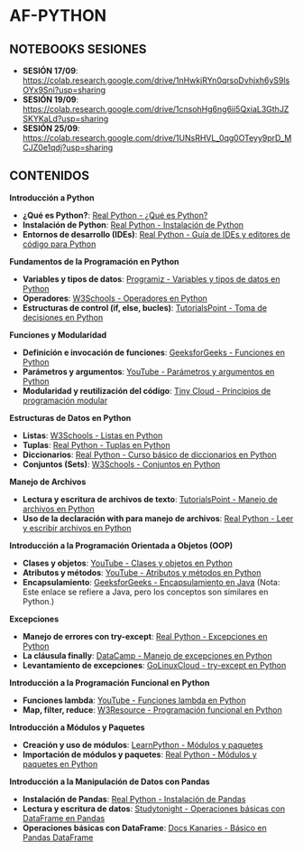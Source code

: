 # AF-PYTHON

## NOTEBOOKS SESIONES

- **SESIÓN 17/09**: https://colab.research.google.com/drive/1nHwkjRYn0qrsoDvhjxh6yS9lsOYx9Sni?usp=sharing
- **SESIÓN 19/09**: https://colab.research.google.com/drive/1cnsohHg6ng6ii5QxiaL3GthJZSKYKaLd?usp=sharing
- **SESIÓN 25/09**: https://colab.research.google.com/drive/1UNsRHVL_0qg0OTeyy9prD_MCJZ0e1qdj?usp=sharing

## CONTENIDOS
**Introducción a Python**

- **¿Qué es Python?**: [Real Python - ¿Qué es Python?](https://realpython.com/what-is-python/)
- **Instalación de Python**: [Real Python - Instalación de Python](https://realpython.com/installing-python/)
- **Entornos de desarrollo (IDEs)**: [Real Python - Guía de IDEs y editores de código para Python](https://realpython.com/python-ides-code-editors-guide/)

**Fundamentos de la Programación en Python**

- **Variables y tipos de datos**: [Programiz - Variables y tipos de datos en Python](https://www.programiz.com/python-programming/variables-datatypes)
- **Operadores**: [W3Schools - Operadores en Python](https://www.w3schools.com/python/python_operators.asp)
- **Estructuras de control (if, else, bucles)**: [TutorialsPoint - Toma de decisiones en Python](https://www.tutorialspoint.com/python/python_decision_making.htm)

**Funciones y Modularidad**

- **Definición e invocación de funciones**: [GeeksforGeeks - Funciones en Python](https://www.geeksforgeeks.org/python-functions/)
- **Parámetros y argumentos**: [YouTube - Parámetros y argumentos en Python](https://www.youtube.com/watch?v=i_ZEaE5vfE0)
- **Modularidad y reutilización del código**: [Tiny Cloud - Principios de programación modular](https://www.tiny.cloud/blog/modular-programming-principle/)

**Estructuras de Datos en Python**

- **Listas**: [W3Schools - Listas en Python](https://www.w3schools.com/python/python_lists.asp)
- **Tuplas**: [Real Python - Tuplas en Python](https://realpython.com/python-tuple/)
- **Diccionarios**: [Real Python - Curso básico de diccionarios en Python](https://realpython.com/courses/python-basics-dictionaries/)
- **Conjuntos (Sets)**: [W3Schools - Conjuntos en Python](https://www.w3schools.com/python/python_sets.asp)

**Manejo de Archivos**

- **Lectura y escritura de archivos de texto**: [TutorialsPoint - Manejo de archivos en Python](https://www.tutorialspoint.com/python/python_file_handling.htm)
- **Uso de la declaración with para manejo de archivos**: [Real Python - Leer y escribir archivos en Python](https://realpython.com/read-write-files-python/)

**Introducción a la Programación Orientada a Objetos (OOP)**

- **Clases y objetos**: [YouTube - Clases y objetos en Python](https://www.youtube.com/watch?v=3zoyA3U2Ka0)
- **Atributos y métodos**: [YouTube - Atributos y métodos en Python](https://www.youtube.com/watch?v=zcPb1TGAWfk)
- **Encapsulamiento**: [GeeksforGeeks - Encapsulamiento en Java](https://www.geeksforgeeks.org/encapsulation-in-java/) (Nota: Este enlace se refiere a Java, pero los conceptos son similares en Python.)

**Excepciones**

- **Manejo de errores con try-except**: [Real Python - Excepciones en Python](https://realpython.com/python-exceptions/)
- **La cláusula finally**: [DataCamp - Manejo de excepciones en Python](https://www.datacamp.com/tutorial/exception-handling-python)
- **Levantamiento de excepciones**: [GoLinuxCloud - try-except en Python](https://www.golinuxcloud.com/python-try-except/)

**Introducción a la Programación Funcional en Python**

- **Funciones lambda**: [YouTube - Funciones lambda en Python](https://www.youtube.com/playlist?list=PL5Raijva2y4Rj6b_o7qEJr7ROubAYOP21)
- **Map, filter, reduce**: [W3Resource - Programación funcional en Python](https://www.w3resource.com/python/functional-programming-map-filter-reduce.php)

**Introducción a Módulos y Paquetes**

- **Creación y uso de módulos**: [LearnPython - Módulos y paquetes](https://www.learnpython.org/en/Modules_and_Packages)
- **Importación de módulos y paquetes**: [Real Python - Módulos y paquetes en Python](https://realpython.com/python-modules-packages/)

**Introducción a la Manipulación de Datos con Pandas**

- **Instalación de Pandas**: [Real Python - Instalación de Pandas](https://realpython.com/pandas-read-write-files/)
- **Lectura y escritura de datos**: [Studytonight - Operaciones básicas con DataFrame en Pandas](https://www.studytonight.com/pandas/basic-operations-on-pandas-dataframe)
- **Operaciones básicas con DataFrame**: [Docs Kanaries - Básico en Pandas DataFrame](https://docs.kanaries.net/topics/Pandas/pandas-dataframe-basics)

